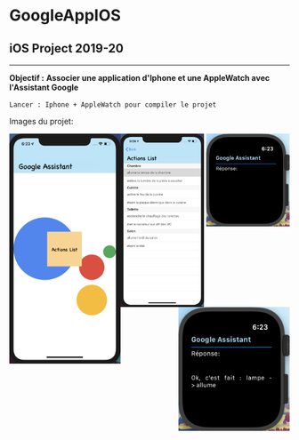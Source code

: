 # GoogleAppIOS

## iOS Project 2019-20

---

**Objectif :** __Associer une application d'Iphone et une AppleWatch avec l'Assistant Google__

```
Lancer : Iphone + AppleWatch pour compiler le projet
```

Images du projet:

<img src="img/home.png" alt="Home iphone" width="200" align="left" />

<img src="img/homeWatch.png" alt="Home AppleWatch" width="150" align="right" />

<img src="img/ListActions.png" alt="ListAction Iphone" width="150" align="left" />

<img src="img/responseGoogleWatch.png" alt="Response Apple Watch" width="200" align="right" />
